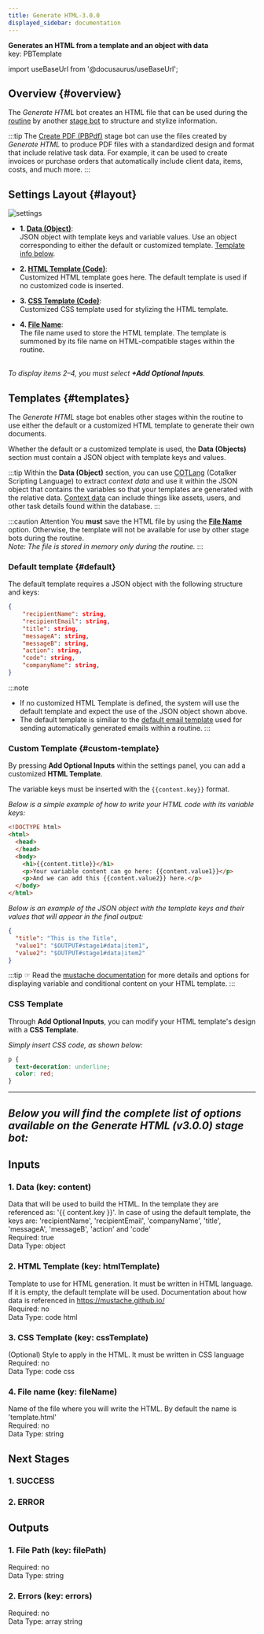 ```yaml
---  
title: Generate HTML-3.0.0  
displayed_sidebar: documentation  
---  
```

**Generates an HTML from a template and an object with data**  
key: PBTemplate  

import useBaseUrl from '@docusaurus/useBaseUrl';

## Overview {#overview}
The _Generate HTML_ bot creates an HTML file that can be used during the [routine](/docs/documentation/automation/admin_routine) by another [stage bot](/docs/documentation/automation/existing_routines) to structure and stylize information. 

:::tip
The [Create PDF (PBPdf)](/docs/documentation/automation/bots/pbpdf-3.0.0) stage bot can use the files created by _Generate HTML_ to produce PDF files with a standardized design and format that include relative task data. For example, it can be used to create invoices or purchase orders that automatically include client data, items, costs, and much more.
:::

## Settings Layout {#layout}

<div className="container">
<div className="row">
<div className="col col--6">

<div className="img_sizing">

![settings](/img/bot_html_template_01.png)


</div>
</div>

<div className="col col--6">

- **<span className="badge badge--success">1.</span> [Data (Object)](#1-data-key-content)**: <br/>JSON object with template keys and variable values. Use an object corresponding to either the default or customized template. [Template info below](#templates). 

- **<span className="badge badge--success">2.</span> [HTML Template (Code)](#2-html-template-key-htmltemplate)**: <br/>Customized HTML template goes here. The default template is used if no customized code is inserted.

- **<span className="badge badge--success">3.</span> [CSS Template (Code)](#3-css-template-key-csstemplate)**: <br/>Customized CSS template used for stylizing the HTML template.

- **<span className="badge badge--success">4.</span> [File Name](#4-file-name-key-filename)**: <br/>The file name used to store the HTML template. The template is summoned by its file name on HTML-compatible stages within the routine.

_<br/>To display items 2–4, you must select **+Add Optional Inputs**._

</div>

</div>
</div>

## Templates {#templates}
The _Generate HTML_ stage bot enables other stages within the routine to use either the default or a customized HTML template to generate their own documents.

Whether the default or a customized template is used, the **Data (Objects)** section must contain a JSON object with template keys and values.

:::tip
Within the **Data (Object)** section, you can use [COTLang](/docs/documentation/automation/cotlang/admin_cotlang) (Cotalker Scripting Language) to extract _context data_ and use it within the JSON object that contains the variables so that your templates are generated with the relative data. [Context data](/docs/documentation/automation/cotlang/triggers_and_contexts) can include things like assets, users, and other task details found within the database.
:::

:::caution Attention
You **must** save the HTML file by using the [**File Name**](#4-file-name-key-filename) option. Otherwise, the template will not be available for use by other stage bots during the routine.  
_Note: The file is stored in memory only during the routine._
:::

### Default template {#default}
The default template requires a JSON object with the following structure and keys:

```json
{
    "recipientName": string,
    "recipientEmail": string,
    "title": string,
    "messageA": string,
    "messageB": string,
    "action": string,
    "code": string,
    "companyName": string,
}
```

:::note
- If no customized HTML Template is defined, the system will use the default template and expect the use of the JSON object shown above.
- The default template is similiar to the [default email template](/docs/documentation/automation/bots/pbemail-3.0.0#default) used for sending automatically generated emails within a routine.
:::

### Custom Template {#custom-template}
By pressing **Add Optional Inputs** within the settings panel, you can add a customized **HTML Template**.

The variable keys must be inserted with the `{{content.key}}` format.

_Below is a simple example of how to write your HTML code with its variable keys:_

```html
<!DOCTYPE html>
<html>
  <head>
  </head>
  <body>
    <h1>{{content.title}}</h1>
    <p>Your variable content can go here: {{content.value1}}</p>
    <p>And we can add this {{content.value2}} here.</p>
  </body>
</html>
```

_Below is an example of the JSON object with the template keys and their values that will appear in the final output:_

```json
{
  "title": "This is the Title",
  "value1": "$OUTPUT#stage1#data|item1",
  "value2": "$OUTPUT#stage1#data|item2"
}
```

:::tip
☞ Read the [mustache documentation](https://mustache.github.io/mustache.5.html) for more details and options for displaying variable and conditional content on your HTML template.
:::


### CSS Template

Through **Add Optional Inputs**, you can modify your HTML template's design with a **CSS Template**.

_Simply insert CSS code, as shown below:_ 

```css
p {
  text-decoration: underline;
  color: red;
}
```

---
_Below you will find the complete list of options available on the Generate HTML (v3.0.0) stage bot:_
---  
## Inputs  
### 1. Data (key: content)  
Data that will be used to build the HTML. In the template they are referenced as: '{{ content.key }}'. In case of using the default template, the keys are: 'recipientName', 'recipientEmail', 'companyName', 'title', 'messageA', 'messageB', 'action' and 'code'  
Required: true  
Data Type: object   
### 2. HTML Template (key: htmlTemplate)  
Template to use for HTML generation. It must be written in HTML language. If it is empty, the default template will be used. Documentation about how data is referenced in https://mustache.github.io/  
Required: no  
Data Type: code html  
### 3. CSS Template (key: cssTemplate)  
(Optional) Style to apply in the HTML. It must be written in CSS language  
Required: no  
Data Type: code css  
### 4. File name (key: fileName)  
Name of the file where you will write the HTML. By default the name is 'template.html'  
Required: no  
Data Type: string   
## Next Stages  
### 1. SUCCESS  
  
### 2. ERROR  
  
## Outputs  
### 1. File Path (key: filePath)  
  
Required: no  
Data Type: string   
### 2. Errors (key: errors)  
  
Required: no  
Data Type: array string